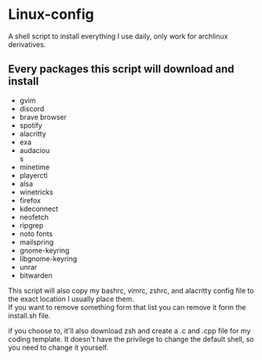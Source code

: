 # Linux-config
A shell script to install everything I use daily, only work for archlinux derivatives.  

## Every packages this script will download and install
<ul>
    <li>gvim</li>
    <li>discord</li>
    <li>brave browser</li>
    <li>spotify</li>
    <li>alacritty</li>
    <li>exa</li>
    <li>audaciou</li>s
    <li>minetime</li>
    <li>playerctl</li>
    <li>alsa</li>
    <li>winetricks</li>
    <li>firefox</li>
    <li>kdeconnect</li>
    <li>neofetch</li>
    <li>ripgrep</li>
    <li>noto fonts</li>
    <li>mailspring</li>
    <li>gnome-keyring</li>
    <li>libgnome-keyring</li>
    <li>unrar</li>
    <li>bitwarden</li>
</ul>

This script will also copy my bashrc, vimrc, zshrc, and alacritty config file to the exact location I usually place them.  
If you want to remove something form that list you can remove it form the install.sh file.  

if you choose to, it'll also download zsh and create a .c and .cpp file for my coding template. It doesn't have the privilege to change the default shell, so you need to change it yourself.
